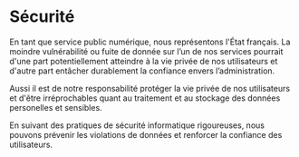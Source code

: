 # Sécurité

En tant que service public numérique, nous représentons l'État français.
La moindre vulnérabilité ou fuite de donnée sur l’un de nos services pourrait
d'une part potentiellement atteindre à la vie privée de nos utilisateurs
et d'autre part entâcher durablement la confiance envers l’administration.

Aussi il est de notre responsabilité protéger la vie privée de nos utilisateurs
et d'être irréprochables quant au traitement et au stockage des données
personelles et sensibles.

En suivant des pratiques de sécurité informatique rigoureuses, nous pouvons
prévenir les violations de données et renforcer la confiance des
utilisateurs.
